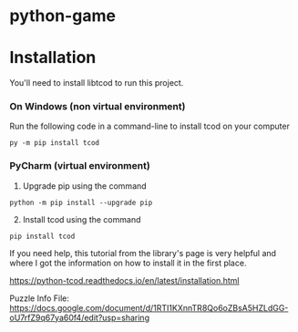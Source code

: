 # python-game

# Installation

You'll need to install libtcod to run this project.

### On Windows (non virtual environment)

Run the following code in a command-line to install tcod on your computer
```
py -m pip install tcod
```

### PyCharm (virtual environment)

1. Upgrade pip using the command
```
python -m pip install --upgrade pip
```

2. Install tcod using the command
```
pip install tcod
```

If you need help, this tutorial from the library's page is very helpful and where I got the information on how to install it in the first place.

https://python-tcod.readthedocs.io/en/latest/installation.html

Puzzle Info File:
https://docs.google.com/document/d/1RTI1KXnnTR8Qo6oZBsA5HZLdGG-oU7rfZ9q67ya60f4/edit?usp=sharing